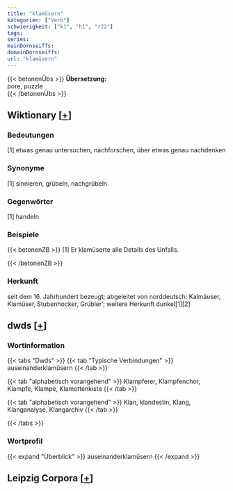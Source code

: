 ```yaml
---
title: "klamüsern"
kategorien: ["Verb"]
schwierigkeit: ["k1", "h1", "r22"]
tags:
series:
mainDornseiffs:
domainDornseiffs:
url: "klamüsern"
---
```


{{< betonenÜbs >}}
**Übersetzung:**  
pore, puzzle  
{{< /betonenÜbs >}}

## Wiktionary [[+](https://de.wiktionary.org/wiki/klamüsern)]

### Bedeutungen
[1] etwas genau untersuchen, nachforschen, über etwas genau nachdenken  

### Synonyme
[1] sinnieren, grübeln, nachgrübeln  

### Gegenwörter
[1] handeln  

### Beispiele
{{< betonenZB >}}
[1] Er klamüserte alle Details des Unfalls.  

{{< /betonenZB >}}
### Herkunft
seit dem 16. Jahrhundert bezeugt; abgeleitet von norddeutsch: Kalmäuser, Klamüser‚ Stubenhocker, Grübler‘; weitere Herkunft dunkel[1][2]  



## dwds [[+](https://www.dwds.de/wb/klamüsern)]

### Wortinformation
{{< tabs "Dwds" >}}
{{< tab "Typische Verbindungen" >}}
auseinanderklamüsern
{{< /tab >}}

{{< tab "alphabetisch vorangehend" >}}
Klampferer, Klampfenchor, Klampfe, Klampe, Klamottenkiste
{{< /tab >}}

{{< tab "alphabetisch vorangehend" >}}
Klan, klandestin, Klang, Klanganalyse, Klangarchiv
{{< /tab >}}

{{< /tabs >}}

### Wortprofil
{{< expand "Überblick" >}} auseinanderklamüsern {{< /expand >}}

## Leipzig Corpora [[+](https://corpora.uni-leipzig.de/en/res?word=klamüsern&corpusId=deu_newscrawl-public_2018)]

